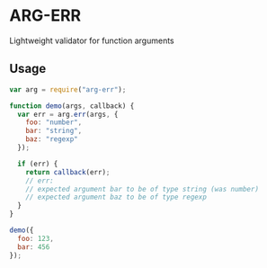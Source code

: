ARG-ERR
======

Lightweight validator for function arguments

Usage
----

```javascript
var arg = require("arg-err");

function demo(args, callback) {
  var err = arg.err(args, {
    foo: "number",
    bar: "string",
    baz: "regexp"
  });

  if (err) {
    return callback(err);
    // err:
    // expected argument bar to be of type string (was number)
    // expected argument baz to be of type regexp
  }
}

demo({
  foo: 123,
  bar: 456
});
```
